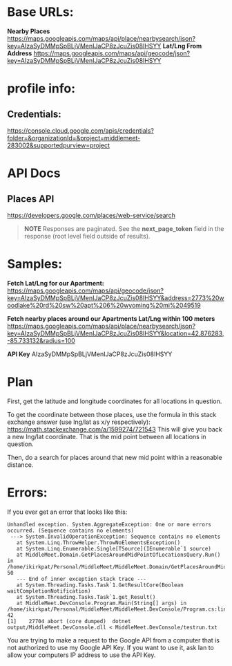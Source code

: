 # Base URLs:
**Nearby Places** https://maps.googleapis.com/maps/api/place/nearbysearch/json?key=AIzaSyDMMpSpBLjVMenIJaCP8zJcuZis08IHSYY
**Lat/Lng From Address** https://maps.googleapis.com/maps/api/geocode/json?key=AIzaSyDMMpSpBLjVMenIJaCP8zJcuZis08IHSYY

# profile info:
## Credentials:
https://console.cloud.google.com/apis/credentials?folder=&organizationId=&project=middlemeet-283002&supportedpurview=project

# API Docs
## Places API
https://developers.google.com/places/web-service/search

> **NOTE** Responses are paginated. See the **next_page_token** field in the response (root level field outside of results).


# Samples:

**Fetch Lat/Lng for our Apartment:**
https://maps.googleapis.com/maps/api/geocode/json?key=AIzaSyDMMpSpBLjVMenIJaCP8zJcuZis08IHSYY&address=2773%20woodlake%20rd%20sw%20apt%206%20wyoming%20mi%2049519

**Fetch nearby places around our Apartments Lat/Lng within 100 meters**
https://maps.googleapis.com/maps/api/place/nearbysearch/json?key=AIzaSyDMMpSpBLjVMenIJaCP8zJcuZis08IHSYY&location=42.876283,-85.733132&radius=100

**API Key**
AIzaSyDMMpSpBLjVMenIJaCP8zJcuZis08IHSYY

# Plan
First, get the latitude and longitude coordinates for all locations in question.

To get the coordinate between those places, use the formula in this stack exchange answer (use lng/lat as x/y respectively):
https://math.stackexchange.com/a/1599274/721543
This will give you back a new lng/lat coordinate. That is the mid point between all locations in question.

Then, do a search for places around that new mid point within a reasonable distance.

# Errors:

If you ever get an error that looks like this:

```
Unhandled exception. System.AggregateException: One or more errors occurred. (Sequence contains no elements)
 ---> System.InvalidOperationException: Sequence contains no elements
   at System.Linq.ThrowHelper.ThrowNoElementsException()
   at System.Linq.Enumerable.Single[TSource](IEnumerable`1 source)
   at MiddleMeet.Domain.GetPlacesAroundMidPointOfLocationsQuery.Run() in /home/ikirkpat/Personal/MiddleMeet/MiddleMeet.Domain/GetPlacesAroundMidPointOfLocationsQuery.cs:line 50
   --- End of inner exception stack trace ---
   at System.Threading.Tasks.Task`1.GetResultCore(Boolean waitCompletionNotification)
   at System.Threading.Tasks.Task`1.get_Result()
   at MiddleMeet.DevConsole.Program.Main(String[] args) in /home/ikirkpat/Personal/MiddleMeet/MiddleMeet.DevConsole/Program.cs:line 42
[1]    27704 abort (core dumped)  dotnet output/MiddleMeet.DevConsole.dll < MiddleMeet.DevConsole/testrun.txt
```

You are trying to make a request to the Google API from a computer that is not authorized to use my Google API Key. If you want to use it, ask Ian to allow your computers IP address to use the API Key.